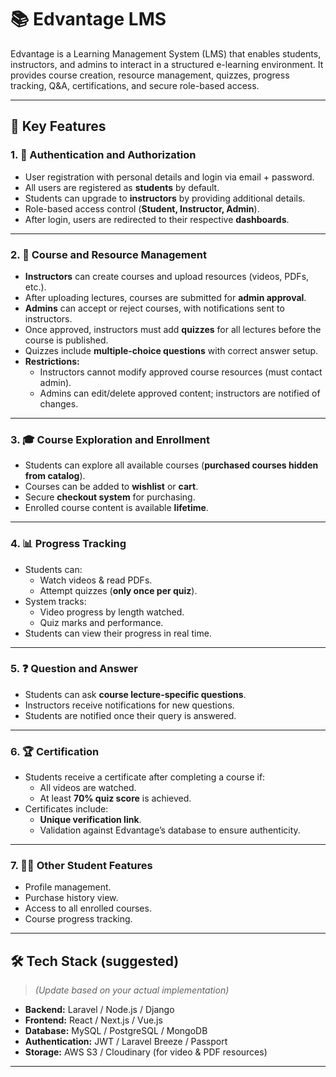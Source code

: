 # 📚 Edvantage LMS  

Edvantage is a Learning Management System (LMS) that enables students, instructors, and admins to interact in a structured e-learning environment. It provides course creation, resource management, quizzes, progress tracking, Q&A, certifications, and secure role-based access.  

---

## 🚀 Key Features  

### 1. 🔐 Authentication and Authorization  
- User registration with personal details and login via email + password.  
- All users are registered as **students** by default.  
- Students can upgrade to **instructors** by providing additional details.  
- Role-based access control (**Student, Instructor, Admin**).  
- After login, users are redirected to their respective **dashboards**.  

---

### 2. 📘 Course and Resource Management  
- **Instructors** can create courses and upload resources (videos, PDFs, etc.).  
- After uploading lectures, courses are submitted for **admin approval**.  
- **Admins** can accept or reject courses, with notifications sent to instructors.  
- Once approved, instructors must add **quizzes** for all lectures before the course is published.  
- Quizzes include **multiple-choice questions** with correct answer setup.  
- **Restrictions:**  
  - Instructors cannot modify approved course resources (must contact admin).  
  - Admins can edit/delete approved content; instructors are notified of changes.  

---

### 3. 🎓 Course Exploration and Enrollment  
- Students can explore all available courses (**purchased courses hidden from catalog**).  
- Courses can be added to **wishlist** or **cart**.  
- Secure **checkout system** for purchasing.  
- Enrolled course content is available **lifetime**.  

---

### 4. 📊 Progress Tracking  
- Students can:  
  - Watch videos & read PDFs.  
  - Attempt quizzes (**only once per quiz**).  
- System tracks:  
  - Video progress by length watched.  
  - Quiz marks and performance.  
- Students can view their progress in real time.  

---

### 5. ❓ Question and Answer  
- Students can ask **course lecture-specific questions**.  
- Instructors receive notifications for new questions.  
- Students are notified once their query is answered.  

---

### 6. 🏆 Certification  
- Students receive a certificate after completing a course if:  
  - All videos are watched.  
  - At least **70% quiz score** is achieved.  
- Certificates include:  
  - **Unique verification link**.  
  - Validation against Edvantage’s database to ensure authenticity.  

---

### 7. 👩‍🎓 Other Student Features  
- Profile management.  
- Purchase history view.  
- Access to all enrolled courses.  
- Course progress tracking.  

---

## 🛠️ Tech Stack (suggested)  
> _(Update based on your actual implementation)_  
- **Backend:** Laravel / Node.js / Django  
- **Frontend:** React / Next.js / Vue.js  
- **Database:** MySQL / PostgreSQL / MongoDB  
- **Authentication:** JWT / Laravel Breeze / Passport  
- **Storage:** AWS S3 / Cloudinary (for video & PDF resources)  

---


